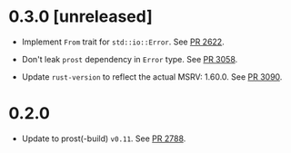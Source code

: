 
# 0.3.0 [unreleased]

- Implement `From` trait for `std::io::Error`. See [PR 2622].
- Don't leak `prost` dependency in `Error` type. See [PR 3058].

- Update `rust-version` to reflect the actual MSRV: 1.60.0. See [PR 3090].

[PR 2622]: https://github.com/libp2p/rust-libp2p/pull/2622/
[PR 3058]: https://github.com/libp2p/rust-libp2p/pull/3058/
[PR 3090]: https://github.com/libp2p/rust-libp2p/pull/3090

# 0.2.0

- Update to prost(-build) `v0.11`. See [PR 2788].

[PR 2788]: https://github.com/libp2p/rust-libp2p/pull/2788/
